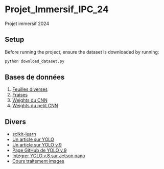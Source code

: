 # Projet_Immersif_IPC_24

Projet immersif 2024

## Setup

Before running the project, ensure the dataset is downloaded by running:

```bash
python download_dataset.py
```

## Bases de données
1. [Feuilles diverses](https://ent.normandie-univ.fr/filex/get?k=xB70IPc7p5GALtNJb)
2. [Fraises](https://ent.normandie-univ.fr/filex/get?k=FZwAoFGLY1bINNxVXg9)
3. [Weights du CNN](https://pjreddie.com/media/files/yolov3.weights)
4. [Weights du petit CNN](https://pjreddie.com/media/files/yolov3-tiny.weights)

## Divers
- [scikit-learn](https://scikit-learn.org/stable/)
- [Un article sur YOLO](https://www.innovatiana.com/post/what-is-yolo-in-ai)
- [Un article sur YOLO v.9](https://docs.ultralytics.com/fr/models/yolov9/#supported-tasks-and-modes)
- [Page GitHub de YOLO v.9](https://github.com/WongKinYiu/yolov9)
- [Intégrer YOLO v.8 sur Jetson nano](https://docs.ultralytics.com/fr/guides/nvidia-jetson/)
- [Cours traitement images](https://foad.ensicaen.fr/course/view.php?id=482)



